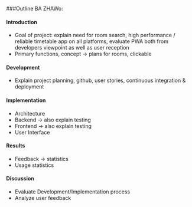 ###Outline BA ZHAWo:

#### Introduction

- Goal of project:
  explain need for room search, high performance / reliable timetable app on all platforms,
  evaluate PWA both from developers viewpoint as well as user reception
- Primary functions, concept -> plans for rooms, clickable

#### Development

- Explain project planning, github, user stories, continuous integration & deployment

#### Implementation

- Architecture
- Backend -> also explain testing
- Frontend -> also explain testing
- User Interface

#### Results

- Feedback -> statistics
- Usage statistics

#### Discussion

- Evaluate Development/Implementation process
- Analyze user feedback
